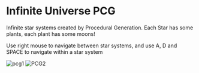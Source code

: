 # Infinite Universe PCG
Infinite star systems created by Procedural Generation. Each Star has some plants, each plant has some moons!

Use right mouse to navigate between star systems, and use A, D and SPACE to navigate within a star system

![pcg1](https://user-images.githubusercontent.com/72260733/113222995-c7b65e00-9262-11eb-83c2-4148f4b721a9.png)
![PCG2](https://user-images.githubusercontent.com/72260733/113222996-c84ef480-9262-11eb-8e9d-21e031614d3e.png)
